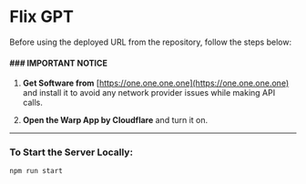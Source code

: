 # Flix GPT

Before using the deployed URL from the repository, follow the steps below:

#### ### IMPORTANT NOTICE ###

1. **Get Software from** [https://one.one.one.one](https://one.one.one.one) and install it to avoid any network provider issues while making API calls.

2. **Open the Warp App by Cloudflare** and turn it on.

---

### To Start the Server Locally:
```bash
npm run start
